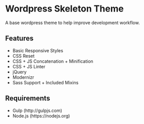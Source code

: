#  Wordpress Skeleton Theme

A base wordpress theme to help improve development workflow.

## Features

<ul>
	<li>Basic Responsive Styles</li>
	<li>CSS Reset</li>
	<li>CSS + JS Concatenation + Minification</li>
	<li>CSS + JS Linter</li>
	<li>jQuery</li>
	<li>Modernizr</li>
	<li>Sass Support + Included Mixins</li>
</ul>

## Requirements

<ul>
	<li>Gulp (http://gulpjs.com)</li>
	<li>Node.js (https://nodejs.org)</li>
</ul>